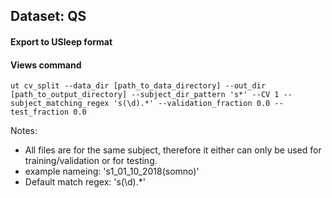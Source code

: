 ## Dataset: QS

#### Export to USleep format

#### Views command
```
ut cv_split --data_dir [path_to_data_directory] --out_dir [path_to_output_directory] --subject_dir_pattern 's*' --CV 1 --subject_matching_regex 's(\d).*' --validation_fraction 0.0 --test_fraction 0.0
```

Notes: 
- All files are for the same subject, therefore it either can only be used for training/validation or for testing. 
- example nameing: 's1_01_10_2018(somno)'
- Default match regex: 's(\d).*'
